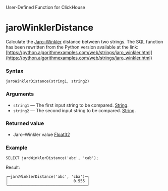 User-Defined Function for ClickHouse

# jaroWinklerDistance

Calculate the [Jaro–Winkler](https://en.wikipedia.org/wiki/Jaro%E2%80%93Winkler_distance) distance between two strings.
The SQL function has been rewritten from the Python version available at the link: [https://python.algorithmexamples.com/web/strings/jaro_winkler.html](https://python.algorithmexamples.com/web/strings/jaro_winkler.html)

### Syntax 

```
jaroWinklerDistance(string1, string2)
```

### Arguments

- `string1` — The first input string to be compared. [String](https://clickhouse.com/docs/en/sql-reference/data-types/string).
- `string2` — The second input string to be compared. [String](https://clickhouse.com/docs/en/sql-reference/data-types/string).

### Returned value

- Jaro–Winkler value [Float32](https://clickhouse.com/docs/en/sql-reference/data-types/float)

### Example

```
SELECT jaroWinklerDistance('abc', 'cab');
```

Result:

```
┌─jaroWinklerDistance('abc', 'cba')─┐
│                             0.555 │
└───────────────────────────────────┘
```
